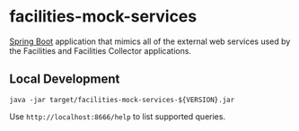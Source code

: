 # facilities-mock-services

[Spring Boot](https://spring.io/projects/spring-boot) application that
mimics all of the external web services used by the Facilities
and Facilities Collector applications.

## Local Development
`java -jar target/facilities-mock-services-${VERSION}.jar`

Use `http://localhost:8666/help` to list supported queries.
